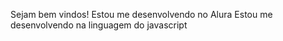 Sejam bem vindos!
Estou me desenvolvendo no Alura
Estou me desenvolvendo na linguagem do javascript
